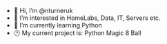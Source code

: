 - 👋 Hi, I’m @nturneruk
- 👀 I’m interested in HomeLabs, Data, IT, Servers etc.
- 🌱 I’m currently learning Python
- 🕐 My current project is: Python Magic 8 Ball


<!---
nturneruk/nturneruk is a ✨ special ✨ repository because its `README.md` (this file) appears on your GitHub profile.
You can click the Preview link to take a look at your changes.
--->
